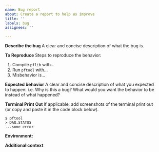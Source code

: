 ```yaml
---
name: Bug report
about: Create a report to help us improve
title: ''
labels: bug
assignees: ''

---
```


**Describe the bug**
A clear and concise description of what the bug is.

**To Reproduce**
Steps to reproduce the behavior:
1. Compile `pflib` with...
2. Run `pftool` with...
3. Misbehavior is...

**Expected behavior**
A clear and concise description of what you expected to happen. i.e. Why is this a bug? What would you want the behavior to be instead of what happened?

**Terminal Print Out**
If applicable, add screenshots of the terminal print out (or copy and paste it in the code block below).
```
$ pftool
> DAQ.STATUS
...some error
```

**Environment:**
<!--
- ZCU: [e.g. UMN]
- pftoolrc being loaded:
- Firmware version:
- pflib version:
-->

**Additional context**
<!-- Add any other context about the problem here. -->

